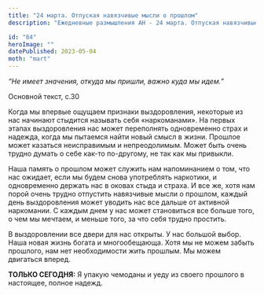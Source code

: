 ```yaml
---
title: "24 марта. Отпуская навязчивые мысли о прошлом"
description: "Ежедневные размышления АН - 24 марта. Отпуская навязчивые мысли о прошлом"

id: "84"
heroImage: ""
datePublished: 2023-05-04
moth: "mart"
---
```


_“Не имеет значения, откуда мы пришли, важно куда мы идем.”_

Основной текст, с.30

Когда мы впервые ощущаем признаки выздоровления, некоторые из нас начинают
стыдится называть себя «наркоманами». На первых этапах выздоровления нас может
переполнять одновременно страх и надежда, когда мы пытаемся найти новый смысл
в жизни. Прошлое может казаться неиcправимым и непреодолимым. Может быть очень
трудно думать о себе как-то по-другому, не так как мы привыкли.

Наша память о прошлом может служить нам напоминанием о том, что нас ожидает,
если мы будем снова употреблять наркотики, и одновременно держать нас в оковах
стыда и страха. И все же, хотя нам порой очень трудно отпустить навязчивые
мысли о прошлом, каждый день выздоровления может уводить нас все дальше от
активной наркомании. С каждым днем у нас может становиться все больше того, о
чем мы мечтаем, и меньше того, за что себя трудно простить.

В выздоровлении все двери для нас открыты. У нас большой выбор. Наша новая
жизнь богата и многообещающа. Хотя мы не можем забыть прошлого, нам нет
необходимости жить прошлым. Мы можем двигаться вперед.

**ТОЛЬКО СЕГОДНЯ:** Я упакую чемоданы и уеду из своего прошлого в настоящее,
полное надежд.
